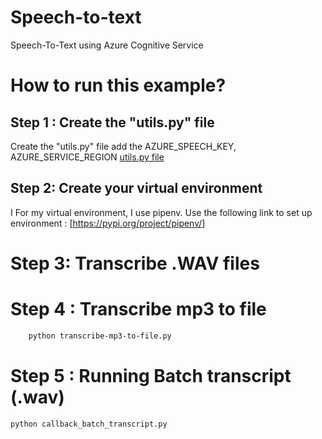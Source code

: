 # Speech-to-text

Speech-To-Text using Azure Cognitive Service

# How to run this example?

## Step 1 : Create the "utils.py" file

Create the "utils.py" file add the AZURE_SPEECH_KEY, AZURE_SERVICE_REGION
[utils.py file ](img/utils.py.png)

## Step 2: Create your virtual environment 
 I
 For my virtual environment, I use pipenv. Use the following link to set up environment : [https://pypi.org/project/pipenv/]
 # Step 3: Transcribe .WAV files 

# Step 4 : Transcribe mp3 to file 

```sh
    python transcribe-mp3-to-file.py 
```
# Step 5 : Running Batch transcript  (.wav)

```sh
python callback_batch_transcript.py
```